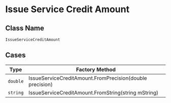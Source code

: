 
# Issue Service Credit Amount

## Class Name

`IssueServiceCreditAmount`

## Cases

| Type | Factory Method |
|  --- | --- |
| `double` | IssueServiceCreditAmount.FromPrecision(double precision) |
| `string` | IssueServiceCreditAmount.FromString(string mString) |

